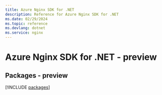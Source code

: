 ```yaml
---
title: Azure Nginx SDK for .NET
description: Reference for Azure Nginx SDK for .NET
ms.date: 02/29/2024
ms.topic: reference
ms.devlang: dotnet
ms.service: nginx
---
```

# Azure Nginx SDK for .NET - preview
## Packages - preview
[!INCLUDE [packages](nginx-index.md)]